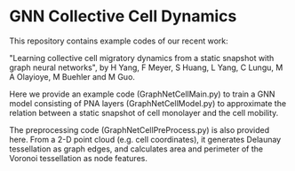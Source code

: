 # GNN Collective Cell Dynamics

This repository contains example codes of our recent work:

"Learning collective cell migratory dynamics from a static snapshot with graph neural networks", by H Yang, F Meyer, S Huang, L Yang, C Lungu, M A Olayioye, M Buehler and M Guo.

Here we provide an example code (GraphNetCellMain.py) to train a GNN model consisting of PNA layers (GraphNetCellModel.py) to approximate the relation between a static snapshot of cell monolayer and the cell mobility.

The preprocessing code (GraphNetCellPreProcess.py) is also provided here. From a 2-D point cloud (e.g. cell coordinates), it generates Delaunay tessellation as graph edges, and calculates area and perimeter of the Voronoi tessellation as node features.
